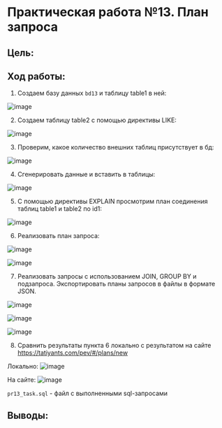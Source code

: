 # Практическая работа №13. План запроса

## Цель:


## Ход работы:
1. Создаем базу данных `bd13` и таблицу table1 в ней:

![image](https://github.com/user-attachments/assets/24080ced-9433-4f81-8ac5-e1ee78d6c685)

2. Создаем таблицу table2 с помощью директивы LIKE:

![image](https://github.com/user-attachments/assets/675c93d7-645e-45a9-842c-0af5898472dd)

3. Проверим, какое количество внешних таблиц присутствует в бд:

![image](https://github.com/user-attachments/assets/fd53fdaf-3e08-404b-b313-b4341ccb1254)

4. Сгенерировать данные и вставить в таблицы:

![image](https://github.com/user-attachments/assets/ec1d3968-bcf2-4cc3-b4bd-3583c6ab88fa)

5. С помощью директивы EXPLAIN просмотрим план соединения таблиц table1 и table2 по id1:

![image](https://github.com/user-attachments/assets/38394104-b14c-42b5-84b8-dfa62187dc81)

6. Реализовать план запроса:

![image](https://github.com/user-attachments/assets/5a915c74-453f-4a72-8abe-02b6a5537158)

![image](https://github.com/user-attachments/assets/0a8a2633-1f94-4512-801d-de9b44ec6150)

7. Реализовать запросы с использованием JOIN, GROUP BY и подзапроса. Экспортировать планы запросов в файлы в формате JSON.

![image](https://github.com/user-attachments/assets/0e1282bb-5f12-43e5-942f-a82c8f0c9dff)

![image](https://github.com/user-attachments/assets/09eb84ba-07c4-4f90-9e88-613116fb5617)

![image](https://github.com/user-attachments/assets/33c63e23-174c-42aa-9b25-334c4c288668)

8. Сравнить результаты пункта 6 локально с результатом на сайте https://tatiyants.com/pev/#/plans/new

Локально:
![image](https://github.com/user-attachments/assets/be9144b4-ad1a-4617-9cc3-f44d6072777f)

На сайте:
![image](https://github.com/user-attachments/assets/dac9c755-9a5c-4d4f-949b-7ced0248e4a9)

`pr13_task.sql` - файл с выполненными sql-запросами

## Выводы:
